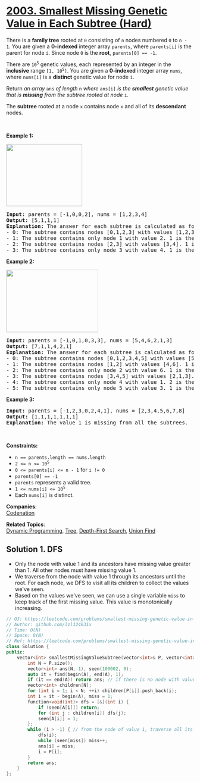 # [2003. Smallest Missing Genetic Value in Each Subtree (Hard)](https://leetcode.com/problems/smallest-missing-genetic-value-in-each-subtree/)

<p>There is a <strong>family tree</strong> rooted at <code>0</code> consisting of <code>n</code> nodes numbered <code>0</code> to <code>n - 1</code>. You are given a <strong>0-indexed</strong> integer array <code>parents</code>, where <code>parents[i]</code> is the parent for node <code>i</code>. Since node <code>0</code> is the <strong>root</strong>, <code>parents[0] == -1</code>.</p>

<p>There are <code>10<sup>5</sup></code> genetic values, each represented by an integer in the <strong>inclusive</strong> range <code>[1, 10<sup>5</sup>]</code>. You are given a <strong>0-indexed</strong> integer array <code>nums</code>, where <code>nums[i]</code> is a <strong>distinct </strong>genetic value for node <code>i</code>.</p>

<p>Return <em>an array </em><code>ans</code><em> of length </em><code>n</code><em> where </em><code>ans[i]</code><em> is</em> <em>the <strong>smallest</strong> genetic value that is <strong>missing</strong> from the subtree rooted at node</em> <code>i</code>.</p>

<p>The <strong>subtree</strong> rooted at a node <code>x</code> contains node <code>x</code> and all of its <strong>descendant</strong> nodes.</p>

<p>&nbsp;</p>
<p><strong>Example 1:</strong></p>
<img alt="" src="https://assets.leetcode.com/uploads/2021/08/23/case-1.png" style="width: 204px; height: 167px;">
<pre><strong>Input:</strong> parents = [-1,0,0,2], nums = [1,2,3,4]
<strong>Output:</strong> [5,1,1,1]
<strong>Explanation:</strong> The answer for each subtree is calculated as follows:
- 0: The subtree contains nodes [0,1,2,3] with values [1,2,3,4]. 5 is the smallest missing value.
- 1: The subtree contains only node 1 with value 2. 1 is the smallest missing value.
- 2: The subtree contains nodes [2,3] with values [3,4]. 1 is the smallest missing value.
- 3: The subtree contains only node 3 with value 4. 1 is the smallest missing value.
</pre>

<p><strong>Example 2:</strong></p>
<img alt="" src="https://assets.leetcode.com/uploads/2021/08/23/case-2.png" style="width: 247px; height: 168px;">
<pre><strong>Input:</strong> parents = [-1,0,1,0,3,3], nums = [5,4,6,2,1,3]
<strong>Output:</strong> [7,1,1,4,2,1]
<strong>Explanation:</strong> The answer for each subtree is calculated as follows:
- 0: The subtree contains nodes [0,1,2,3,4,5] with values [5,4,6,2,1,3]. 7 is the smallest missing value.
- 1: The subtree contains nodes [1,2] with values [4,6]. 1 is the smallest missing value.
- 2: The subtree contains only node 2 with value 6. 1 is the smallest missing value.
- 3: The subtree contains nodes [3,4,5] with values [2,1,3]. 4 is the smallest missing value.
- 4: The subtree contains only node 4 with value 1. 2 is the smallest missing value.
- 5: The subtree contains only node 5 with value 3. 1 is the smallest missing value.
</pre>

<p><strong>Example 3:</strong></p>

<pre><strong>Input:</strong> parents = [-1,2,3,0,2,4,1], nums = [2,3,4,5,6,7,8]
<strong>Output:</strong> [1,1,1,1,1,1,1]
<strong>Explanation:</strong> The value 1 is missing from all the subtrees.
</pre>

<p>&nbsp;</p>
<p><strong>Constraints:</strong></p>

<ul>
	<li><code>n == parents.length == nums.length</code></li>
	<li><code>2 &lt;= n &lt;= 10<sup>5</sup></code></li>
	<li><code>0 &lt;= parents[i] &lt;= n - 1</code> for <code>i != 0</code></li>
	<li><code>parents[0] == -1</code></li>
	<li><code>parents</code> represents a valid tree.</li>
	<li><code>1 &lt;= nums[i] &lt;= 10<sup>5</sup></code></li>
	<li>Each <code>nums[i]</code> is distinct.</li>
</ul>


**Companies**:  
[Codenation](https://leetcode.com/company/codenation)

**Related Topics**:  
[Dynamic Programming](https://leetcode.com/tag/dynamic-programming/), [Tree](https://leetcode.com/tag/tree/), [Depth-First Search](https://leetcode.com/tag/depth-first-search/), [Union Find](https://leetcode.com/tag/union-find/)

## Solution 1. DFS

* Only the node with value 1 and its ancestors have missing value greater than 1. All other nodes must have missing value 1.
* We traverse from the node with value 1 through its ancestors until the root. For each node, we DFS to visit all its children to collect the values we've seen.
* Based on the values we've seen, we can use a single variable `miss` to keep track of the first missing value. This value is monotonically increasing.

```cpp
// OJ: https://leetcode.com/problems/smallest-missing-genetic-value-in-each-subtree/
// Author: github.com/lzl124631x
// Time: O(N)
// Space: O(N)
// Ref: https://leetcode.com/problems/smallest-missing-genetic-value-in-each-subtree/discuss/1458486/Python-Strict-O(n)-Solution
class Solution {
public:
    vector<int> smallestMissingValueSubtree(vector<int>& P, vector<int>& A) {
        int N = P.size();
        vector<int> ans(N, 1), seen(100002, 0);
        auto it = find(begin(A), end(A), 1);
        if (it == end(A)) return ans; // if there is no node with value 1, all nodes can use 1.
        vector<int> children[N];
        for (int i = 1; i < N; ++i) children[P[i]].push_back(i);
        int i = it - begin(A), miss = 1;
        function<void(int)> dfs = [&](int i) {
            if (seen[A[i]]) return;
            for (int j : children[i]) dfs(j);
            seen[A[i]] = 1;
        };
        while (i > -1) { // from the node of value 1, traverse all its ancestors
            dfs(i);
            while (seen[miss]) miss++;
            ans[i] = miss;
            i = P[i];
        }
        return ans;
    }
};
```